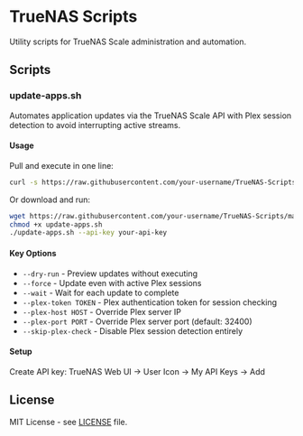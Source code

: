# TrueNAS Scripts

Utility scripts for TrueNAS Scale administration and automation.

## Scripts

### update-apps.sh

Automates application updates via the TrueNAS Scale API with Plex session detection to avoid interrupting active streams.

#### Usage

Pull and execute in one line:
```bash
curl -s https://raw.githubusercontent.com/your-username/TrueNAS-Scripts/main/update-apps.sh | bash -s -- --api-key your-api-key
```

Or download and run:
```bash
wget https://raw.githubusercontent.com/your-username/TrueNAS-Scripts/main/update-apps.sh
chmod +x update-apps.sh
./update-apps.sh --api-key your-api-key
```

#### Key Options
- `--dry-run` - Preview updates without executing
- `--force` - Update even with active Plex sessions  
- `--wait` - Wait for each update to complete
- `--plex-token TOKEN` - Plex authentication token for session checking
- `--plex-host HOST` - Override Plex server IP
- `--plex-port PORT` - Override Plex server port (default: 32400)
- `--skip-plex-check` - Disable Plex session detection entirely

#### Setup

Create API key: TrueNAS Web UI → User Icon → My API Keys → Add

## License

MIT License - see [LICENSE](LICENSE) file.